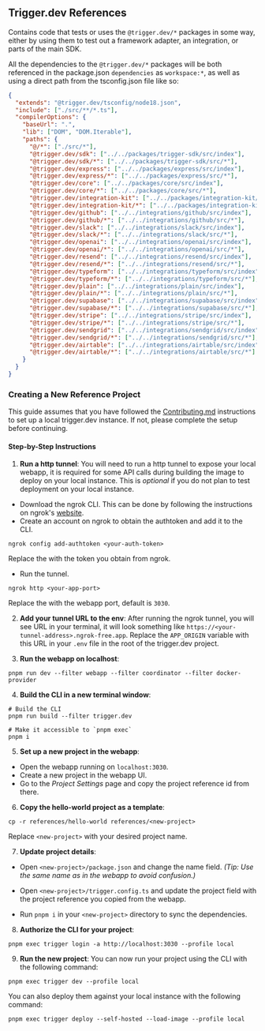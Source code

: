 ## Trigger.dev References

Contains code that tests or uses the `@trigger.dev/*` packages in some way, either by using them to test out a framework adapter, an integration, or parts of the main SDK.

All the dependencies to the `@trigger.dev/*` packages will be both referenced in the package.json `dependencies` as `workspace:*`, as well as using a direct path from the tsconfig.json file like so:

```json
{
  "extends": "@trigger.dev/tsconfig/node18.json",
  "include": ["./src/**/*.ts"],
  "compilerOptions": {
    "baseUrl": ".",
    "lib": ["DOM", "DOM.Iterable"],
    "paths": {
      "@/*": ["./src/*"],
      "@trigger.dev/sdk": ["../../packages/trigger-sdk/src/index"],
      "@trigger.dev/sdk/*": ["../../packages/trigger-sdk/src/*"],
      "@trigger.dev/express": ["../../packages/express/src/index"],
      "@trigger.dev/express/*": ["../../packages/express/src/*"],
      "@trigger.dev/core": ["../../packages/core/src/index"],
      "@trigger.dev/core/*": ["../../packages/core/src/*"],
      "@trigger.dev/integration-kit": ["../../packages/integration-kit/src/index"],
      "@trigger.dev/integration-kit/*": ["../../packages/integration-kit/src/*"],
      "@trigger.dev/github": ["../../integrations/github/src/index"],
      "@trigger.dev/github/*": ["../../integrations/github/src/*"],
      "@trigger.dev/slack": ["../../integrations/slack/src/index"],
      "@trigger.dev/slack/*": ["../../integrations/slack/src/*"],
      "@trigger.dev/openai": ["../../integrations/openai/src/index"],
      "@trigger.dev/openai/*": ["../../integrations/openai/src/*"],
      "@trigger.dev/resend": ["../../integrations/resend/src/index"],
      "@trigger.dev/resend/*": ["../../integrations/resend/src/*"],
      "@trigger.dev/typeform": ["../../integrations/typeform/src/index"],
      "@trigger.dev/typeform/*": ["../../integrations/typeform/src/*"],
      "@trigger.dev/plain": ["../../integrations/plain/src/index"],
      "@trigger.dev/plain/*": ["../../integrations/plain/src/*"],
      "@trigger.dev/supabase": ["../../integrations/supabase/src/index"],
      "@trigger.dev/supabase/*": ["../../integrations/supabase/src/*"],
      "@trigger.dev/stripe": ["../../integrations/stripe/src/index"],
      "@trigger.dev/stripe/*": ["../../integrations/stripe/src/*"],
      "@trigger.dev/sendgrid": ["../../integrations/sendgrid/src/index"],
      "@trigger.dev/sendgrid/*": ["../../integrations/sendgrid/src/*"],
      "@trigger.dev/airtable": ["../../integrations/airtable/src/index"],
      "@trigger.dev/airtable/*": ["../../integrations/airtable/src/*"]
    }
  }
}
```

### Creating a New Reference Project

This guide assumes that you have followed the [Contributing.md](https://github.com/triggerdotdev/trigger.dev/blob/main/CONTRIBUTING.md#setup) instructions to set up a local trigger.dev instance. If not, please complete the setup before continuing.

#### Step-by-Step Instructions

1. **Run a http tunnel**:
You will need to run a http tunnel to expose your local webapp, it is required for some API calls during building the image to deploy on your local instance. This is *optional* if you do not plan to test deployment on your local instance.
- Download the ngrok CLI. This can be done by following the instructions on ngrok's [website](https://ngrok.com/docs/getting-started/).
- Create an account on ngrok to obtain the authtoken and add it to the CLI.
```
ngrok config add-authtoken <your-auth-token>
```
Replace the <your-auth-token> with the token you obtain from ngrok.
- Run the tunnel.
```
ngrok http <your-app-port>
```
Replace the <your-app-port> with the webapp port, default is `3030`.

2. **Add your tunnel URL to the env**:
After running the ngrok tunnel, you will see URL in your terminal, it will look something like `https://<your-tunnel-address>.ngrok-free.app`. 
Replace the `APP_ORIGIN` variable with this URL in your `.env` file in the root of the trigger.dev project.

3. **Run the webapp on localhost**:

```
pnpm run dev --filter webapp --filter coordinator --filter docker-provider
```

4. **Build the CLI in a new terminal window**:

```
# Build the CLI
pnpm run build --filter trigger.dev

# Make it accessible to `pnpm exec`
pnpm i
```

5. **Set up a new project in the webapp**:
- Open the webapp running on `localhost:3030`.
- Create a new project in the webapp UI.
- Go to the *Project Settings* page and copy the project reference id from there.

6. **Copy the hello-world project as a template**:

```
cp -r references/hello-world references/<new-project>
```

Replace `<new-project>` with your desired project name.

7. **Update project details**:
- Open `<new-project>/package.json` and change the name field.
*(Tip: Use the same name as in the webapp to avoid confusion.)*

- Open `<new-project>/trigger.config.ts` and update the project field with the project reference you copied from the webapp.

- Run `pnpm i` in your `<new-project>` directory to sync the dependencies.

8. **Authorize the CLI for your project**:

```
pnpm exec trigger login -a http://localhost:3030 --profile local
```

9. **Run the new project**:
You can now run your project using the CLI with the following command:

```
pnpm exec trigger dev --profile local
```

You can also deploy them against your local instance with the following command:

```
pnpm exec trigger deploy --self-hosted --load-image --profile local
```
